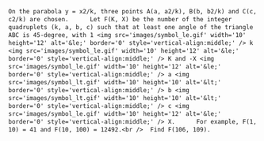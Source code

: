     On the parabola y = x2/k, three points A(a, a2/k), B(b, b2/k) and C(c, c2/k) are chosen.      Let F(K, X) be the number of the integer quadruplets (k, a, b, c) such that at least one angle of the triangle ABC is 45-degree, with 1 <img src='images/symbol_le.gif' width='10' height='12' alt='&le;' border='0' style='vertical-align:middle;' /> k <img src='images/symbol_le.gif' width='10' height='12' alt='&le;' border='0' style='vertical-align:middle;' /> K and -X <img src='images/symbol_le.gif' width='10' height='12' alt='&le;' border='0' style='vertical-align:middle;' /> a <img src='images/symbol_lt.gif' width='10' height='10' alt='&lt;' border='0' style='vertical-align:middle;' /> b <img src='images/symbol_lt.gif' width='10' height='10' alt='&lt;' border='0' style='vertical-align:middle;' /> c <img src='images/symbol_le.gif' width='10' height='12' alt='&le;' border='0' style='vertical-align:middle;' /> X.      For example, F(1, 10) = 41 and F(10, 100) = 12492.<br />  Find F(106, 109).    